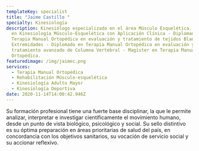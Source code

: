 ```yaml
---
templateKey: specialist
title: "Jaime Castillo "
specialty: Kinesiología
description: Kinesiólogo especializado en el área Músculo Esquelética. Diplomado
  en Kinesiología Músculo-Esquelética con Aplicación Clínica - Diplomado en
  Terapia Manual Ortopédica en evaluación y tratamiento de tejidos Blandos y
  Extremidades - Diplomado en Terapia Manual Ortopédica en evaluación y
  tratamiento avanzado de Columna Vertebral - Magíster en Terapia Manual
  Ortopédica.
featuredimage: /img/jaimec.png
services:
  - Terapia Manual Ortopédica
  - Rehabilitación Músculo-esquelética
  - Kinesiología Adulto Mayor
  - Kinesiología Deportiva
date: 2020-11-14T14:00:42.946Z
---
```

Su formación profesional tiene una fuerte base disciplinar, la que le permite analizar, interpretar e investigar científicamente el movimiento humano, desde un punto de vista biológico, psicológico y social. Su sello distintivo es su óptima preparación en áreas prioritarias de salud del país, en concordancia con los objetivos sanitarios, su vocación de servicio social y su accionar reflexivo.